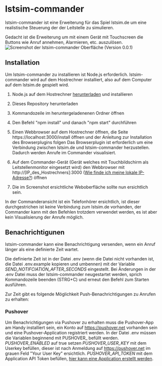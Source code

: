 
# lstsim-commander

lstsim-commander ist eine Erweiterung für das Spiel lstsim.de um eine realistische Steuerung der der Leitstelle zu simulieren.

Gedacht ist die Erweiterung um mit einem Gerät mit Touchscreen die Buttons wie Anruf annehmen, Alarmieren, etc. auszulösen.
![Screenshot der lstsim-commander Oberfläche (Version 0.0.1)](https://i.imgur.com/p3OfZE3.png)

## Installation
Um lstsim-commander zu installieren ist Node.js erforderlich.
lstsim-commander wird auf dem Hostrechner installiert, also auf dem Computer auf dem lstsim.de gespielt wird.

 1. Node.js auf dem Hostrechner [herunterladen](https://nodejs.org/en/download/) und installieren
 2. Dieses Repository herunterladen
 3. Kommandozeile im heruntergeladenenen Ordner öffnen
 4. Den Befehl "npm install" und danach "npm start" durchführen
 5. Einen Webbrowser auf dem Hostrechner öffnen, die Seite https://localhost:3000/install öffnen und der Anleitung zur Installation des Browserplugins folgen
 Das Browserplugin ist erforderlich um eine Verbindung zwischen lstsim.de und lstsim-commander herzustellen. Dadurch werden Anrufe im Commander visualisiert.
 
 6. Auf dem Commander-Gerät (Gerät welches mit Touchbildschirm als Leitstellenmonitor eingesetzt wird) den Webbrowser mit http://[IP_des_Hostrechners]:3000 ([Wie finde ich meine lokale IP-Adresse?](https://www.ionos.at/digitalguide/hosting/hosting-technik/ip-adresse-finden/#:~:text=Geben%20Sie%20den%20Befehl%20%E2%80%9Ecmd,Ihrer%20eigenen%20lokalen%20IP-Adresse.)) öffnen
 7. Die im Screenshot ersichtliche Weboberfläche sollte nun ersichtlich sein.

In der Commanderansicht ist ein Telefonhörer ersichtlich, ist dieser durchgestrichen ist keine Verbindung zum lstsim.de vorhanden, der Commander kann mit den Befehlen trotzdem verwendet werden, es ist aber kein Visualisierung der Anrufe möglich.

## Benachrichtigunen

lstsim-commander kann eine Benachrichtigung versenden, wenn ein Anruf länger als eine definierte Zeit wartet.

Die definierte Zeit ist in der Datei .env (wenn die Datei nicht vorhanden ist, die Datei .env.example kopieren und umbennen) mit der Variable *SEND_NOTIFCIATION_AFTER_SECONDS* eingestellt. Bei Änderungen in der .env Datei muss der lstsim-commander neugestartet werden, sprich Kommandozeile beenden (STRG+C) und erneut den Befehl zum Starten ausführen.

Zur Zeit gibt es folgende Möglichkeit Push-Benachrichtigungen zu Anrufen zu erhalten:
### Pushover
Um Benachrichtigungen via Pushover zu erhalten muss die Pushover-App am Handy installiert sein, ein Konto auf https://pushover.net vorhanden sein und eine Pushover-Application registriert werden.
In der Datei .env müssen die Variablen beginnend mit PUSHOVER_ befüllt werden.
*PUSHOVER_ENABLED* auf true setzen
*PUSHOVER_USER_KEY* mit dem Userkey befüllen, dieser ist nach Anmeldung auf https://pushover.net im grauen Feld "Your User Key" ersichtlich.
*PUSHOVER_API_TOKEN* mit dem Application API Token befüllen, [hier kann eine Application erstellt werden](https://pushover.net/apps/build).
